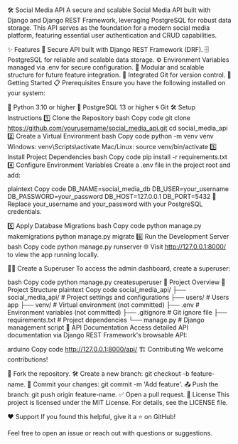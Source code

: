 🛠️ Social Media API
A secure and scalable Social Media API built with Django and Django REST Framework, leveraging PostgreSQL for robust data storage. This API serves as the foundation for a modern social media platform, featuring essential user authentication and CRUD capabilities.

✨ Features
🔐 Secure API built with Django REST Framework (DRF).
🗄️ PostgreSQL for reliable and scalable data storage.
⚙️ Environment Variables managed via .env for secure configuration.
🧩 Modular and scalable structure for future feature integration.
📝 Integrated Git for version control.
🚀 Getting Started
📋 Prerequisites
Ensure you have the following installed on your system:

🐍 Python 3.10 or higher
🐘 PostgreSQL 13 or higher
🌀 Git
🛠️ Setup Instructions
1️⃣ Clone the Repository
bash
Copy code
git clone https://github.com/yourusername/social_media_api.git
cd social_media_api
2️⃣ Create a Virtual Environment
bash
Copy code
python -m venv venv
Windows: venv\Scripts\activate
Mac/Linux: source venv/bin/activate
3️⃣ Install Project Dependencies
bash
Copy code
pip install -r requirements.txt
4️⃣ Configure Environment Variables
Create a .env file in the project root and add:

plaintext
Copy code
DB_NAME=social_media_db
DB_USER=your_username
DB_PASSWORD=your_password
DB_HOST=127.0.0.1
DB_PORT=5432
🔑 Replace your_username and your_password with your PostgreSQL credentials.

5️⃣ Apply Database Migrations
bash
Copy code
python manage.py makemigrations
python manage.py migrate
6️⃣ Run the Development Server
bash
Copy code
python manage.py runserver
🌐 Visit http://127.0.0.1:8000/ to view the app running locally.

👨‍💻 Create a Superuser
To access the admin dashboard, create a superuser:

bash
Copy code
python manage.py createsuperuser
🔎 Project Overview
📂 Project Structure
plaintext
Copy code
social_media_api/
├── social_media_api/        # Project settings and configurations
├── users/                   # Users app
├── venv/                    # Virtual environment (not committed)
├── .env                     # Environment variables (not committed)
├── .gitignore               # Git ignore file
├── requirements.txt         # Project dependencies
└── manage.py                # Django management script
📖 API Documentation
Access detailed API documentation via Django REST Framework's browsable API:

arduino
Copy code
http://127.0.0.1:8000/api/
🏗️ Contributing
We welcome contributions!

🍴 Fork the repository.
🛠️ Create a new branch: git checkout -b feature-name.
💾 Commit your changes: git commit -m 'Add feature'.
📤 Push the branch: git push origin feature-name.
✅ Open a pull request.
📜 License
This project is licensed under the MIT License. For details, see the LICENSE file.

❤️ Support
If you found this helpful, give it a ⭐ on GitHub!

Feel free to open an issue or reach out with questions or suggestions.
